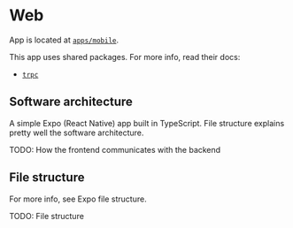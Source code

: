 # Web

App is located at [`apps/mobile`](../../apps/mobile).

This app uses shared packages. For more info, read their docs:

- [`trpc`](./trpc.md)

## Software architecture

A simple Expo (React Native) app built in TypeScript. File structure explains pretty well the software architecture.

TODO: How the frontend communicates with the backend

## File structure

For more info, see Expo file structure.

TODO: File structure
